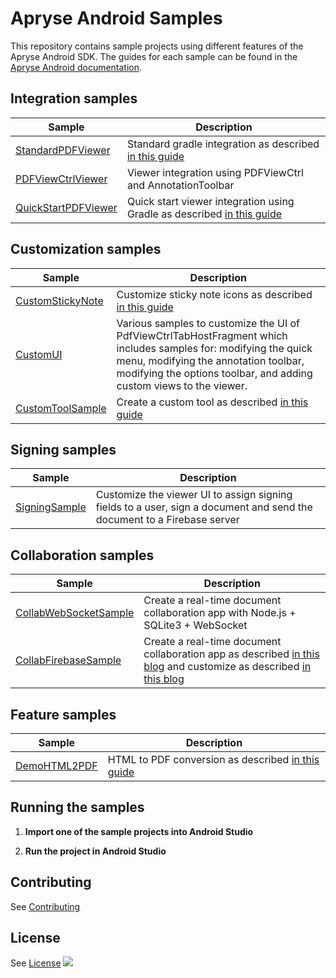 # Apryse Android Samples
This repository contains sample projects using different features of the Apryse Android SDK. The guides for each sample can be found in the [Apryse Android documentation](https://docs.apryse.com/documentation/android/guides/).

## Integration samples
| Sample | Description |
|--|--|
|[StandardPDFViewer](./StandardPDFViewer)| Standard gradle integration as described [in this guide](https://docs.apryse.com/documentation/android/get-started/integration/gradle/#integrating-standard-version)
|[PDFViewCtrlViewer](./PDFViewCtrlViewer)| Viewer integration using PDFViewCtrl and AnnotationToolbar|
|[QuickStartPDFViewer](./QuickStartPDFViewer)| Quick start viewer integration using Gradle as described [in this guide](https://docs.apryse.com/documentation/android/guides/getting-started/try-demo)|

## Customization samples
| Sample | Description |
|--|--|
|[CustomStickyNote](./CustomStickyNote)| Customize sticky note icons as described [in this guide](https://docs.apryse.com/documentation/android/guides/advanced/customize-color-picker/#customize-the-icon-picker)
|[CustomUI](./CustomUI)| Various samples to customize the UI of PdfViewCtrlTabHostFragment which includes samples for: modifying the quick menu, modifying the annotation toolbar, modifying the options toolbar, and adding custom views to the viewer.
|[CustomToolSample](./CustomToolSample)| Create a custom tool as described [in this guide](https://docs.apryse.com/documentation/android/guides/advanced/custom-tool/)

## Signing samples
| Sample | Description |
|--|--|
|[SigningSample](./SigningSample)| Customize the viewer UI to assign signing fields to a user, sign a document and send the document to a Firebase server

## Collaboration samples
| Sample | Description |
|--|--|
[CollabWebSocketSample](./CollabWebSocketSample) | Create a real-time document collaboration app with Node.js + SQLite3 + WebSocket
|[CollabFirebaseSample](./CollabFirebaseSample)| Create a real-time document collaboration app as described [in this blog](https://www.pdftron.com/blog/android/build-real-time-collab-with-firebase-1) and customize as described [in this blog](https://www.pdftron.com/blog/android/build-real-time-collab-with-firebase-2) |

## Feature samples
| Sample | Description |
|--|--|
|[DemoHTML2PDF](./DemoHTML2PDF)| HTML to PDF conversion as described [in this guide](https://docs.apryse.com/documentation/android/guides/basics/html-to-pdf/)|

## Running the samples

1. **Import one of the sample projects into Android Studio**

2. **Run the project in Android Studio**

## Contributing
See [Contributing](./CONTRIBUTING.md)

## License
See [License](./LICENSE)
![](https://onepixel.pdftron.com/pdftron-android-samples)
